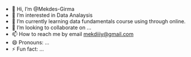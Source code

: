 - 👋 Hi, I’m @Mekdes-Girma
- 👀 I’m interested in Data Analaysis
- 🌱 I’m currently learning data fundamentals course using through online.
- 💞️ I’m looking to collaborate on ...
- 📫 How to reach me by email mekdiiiy@gmail.com
- 😄 Pronouns: ...
- ⚡ Fun fact: ...

<!---
Mekdes-Girma/Mekdes-Girma is a ✨ special ✨ repository because its `README.md` (this file) appears on your GitHub profile.
You can click the Preview link to take a look at your changes.
--->
